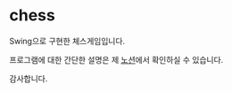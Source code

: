 # chess

Swing으로 구현한 체스게임입니다.

프로그램에 대한 간단한 설명은 제 [노션](https://volcano-scaffold-c9d.notion.site/Chess-Game-cbed3a3f11e34012870abe02015fdbfb)에서 확인하실 수 있습니다.

감사합니다.
